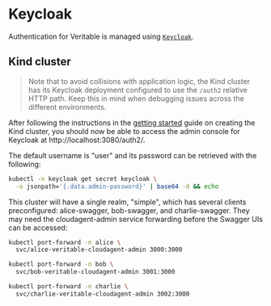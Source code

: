 # Keycloak

Authentication for Veritable is managed using [`Keycloak`](https://www.keycloak.org/).


## Kind cluster

> Note that to avoid collisions with application logic, the Kind cluster has its Keycloak deployment configured to use the `/auth2` relative HTTP path. Keep this in mind when debugging issues across the different environments.

After following the instructions in the [getting started](./getting-started.md) guide on creating the Kind cluster, you should now be able to access the admin console for Keycloak at http://localhost:3080/auth2/.

The default username is "user" and its password can be retrieved with the following:

```sh
kubectl -n keycloak get secret keycloak \
  -o jsonpath='{.data.admin-password}' | base64 -d && echo
```

This cluster will have a single realm, "simple", which has several clients preconfigured: alice-swagger, bob-swagger, and charlie-swagger. They may need the cloudagent-admin service forwarding before the Swagger UIs can be accessed:

```sh
kubectl port-forward -n alice \
  svc/alice-veritable-cloudagent-admin 3000:3000

kubectl port-forward -n bob \
  svc/bob-veritable-cloudagent-admin 3001:3000

kubectl port-forward -n charlie \
  svc/charlie-veritable-cloudagent-admin 3002:3000
```
